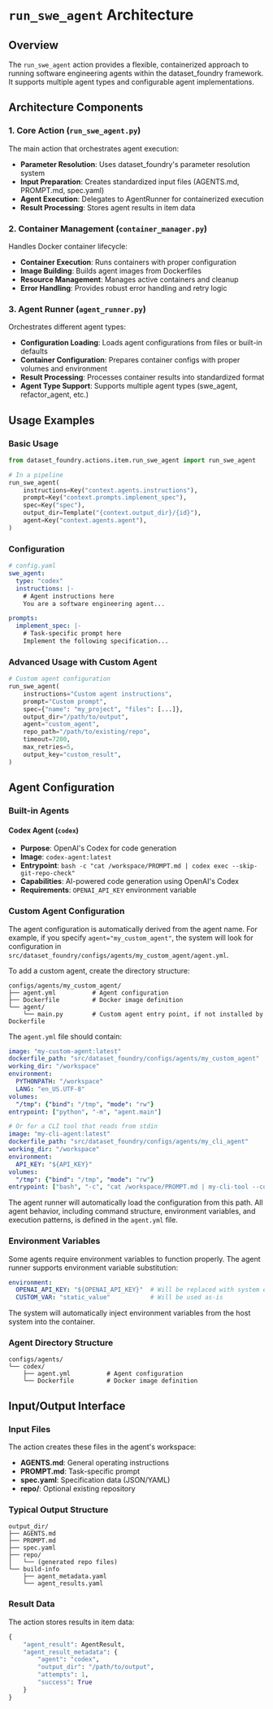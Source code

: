 # `run_swe_agent` Architecture

## Overview

The `run_swe_agent` action provides a flexible, containerized approach to running software
engineering agents within the dataset_foundry framework. It supports multiple agent types and
configurable agent implementations.

## Architecture Components

### 1. Core Action (`run_swe_agent.py`)

The main action that orchestrates agent execution:

- **Parameter Resolution**: Uses dataset_foundry's parameter resolution system
- **Input Preparation**: Creates standardized input files (AGENTS.md, PROMPT.md, spec.yaml)
- **Agent Execution**: Delegates to AgentRunner for containerized execution
- **Result Processing**: Stores agent results in item data

### 2. Container Management (`container_manager.py`)

Handles Docker container lifecycle:

- **Container Execution**: Runs containers with proper configuration
- **Image Building**: Builds agent images from Dockerfiles
- **Resource Management**: Manages active containers and cleanup
- **Error Handling**: Provides robust error handling and retry logic

### 3. Agent Runner (`agent_runner.py`)

Orchestrates different agent types:

- **Configuration Loading**: Loads agent configurations from files or built-in defaults
- **Container Configuration**: Prepares container configs with proper volumes and environment
- **Result Processing**: Processes container results into standardized format
- **Agent Type Support**: Supports multiple agent types (swe_agent, refactor_agent, etc.)


## Usage Examples

### Basic Usage

```python
from dataset_foundry.actions.item.run_swe_agent import run_swe_agent

# In a pipeline
run_swe_agent(
    instructions=Key("context.agents.instructions"),
    prompt=Key("context.prompts.implement_spec"),
    spec=Key("spec"),
    output_dir=Template("{context.output_dir}/{id}"),
    agent=Key("context.agents.agent"),
)
```

### Configuration

```yaml
# config.yaml
swe_agent:
  type: "codex"
  instructions: |-
    # Agent instructions here
    You are a software engineering agent...

prompts:
  implement_spec: |-
    # Task-specific prompt here
    Implement the following specification...
```

### Advanced Usage with Custom Agent

```python
# Custom agent configuration
run_swe_agent(
    instructions="Custom agent instructions",
    prompt="Custom prompt",
    spec={"name": "my_project", "files": [...]},
    output_dir="/path/to/output",
    agent="custom_agent",
    repo_path="/path/to/existing/repo",
    timeout=7200,
    max_retries=5,
    output_key="custom_result",
)
```

## Agent Configuration

### Built-in Agents

#### Codex Agent (`codex`)
- **Purpose**: OpenAI's Codex for code generation
- **Image**: `codex-agent:latest`
- **Entrypoint**: `bash -c "cat /workspace/PROMPT.md | codex exec --skip-git-repo-check"`
- **Capabilities**: AI-powered code generation using OpenAI's Codex
- **Requirements**: `OPENAI_API_KEY` environment variable

### Custom Agent Configuration

The agent configuration is automatically derived from the agent name. For example, if you specify
`agent="my_custom_agent"`, the system will look for configuration in
`src/dataset_foundry/configs/agents/my_custom_agent/agent.yml`.

To add a custom agent, create the directory structure:

```
configs/agents/my_custom_agent/
├── agent.yml          # Agent configuration
├── Dockerfile         # Docker image definition
└── agent/
    └── main.py        # Custom agent entry point, if not installed by Dockerfile
```

The `agent.yml` file should contain:

```yaml
image: "my-custom-agent:latest"
dockerfile_path: "src/dataset_foundry/configs/agents/my_custom_agent"
working_dir: "/workspace"
environment:
  PYTHONPATH: "/workspace"
  LANG: "en_US.UTF-8"
volumes:
  "/tmp": {"bind": "/tmp", "mode": "rw"}
entrypoint: ["python", "-m", "agent.main"]

# Or for a CLI tool that reads from stdin
image: "my-cli-agent:latest"
dockerfile_path: "src/dataset_foundry/configs/agents/my_cli_agent"
working_dir: "/workspace"
environment:
  API_KEY: "${API_KEY}"
volumes:
  "/tmp": {"bind": "/tmp", "mode": "rw"}
entrypoint: ["bash", "-c", "cat /workspace/PROMPT.md | my-cli-tool --config /workspace/spec.yaml"]
```

The agent runner will automatically load the configuration from this path. All agent behavior,
including command structure, environment variables, and execution patterns, is defined in the
`agent.yml` file.

### Environment Variables

Some agents require environment variables to function properly. The agent runner supports
environment variable substitution:

```yaml
environment:
  OPENAI_API_KEY: "${OPENAI_API_KEY}"  # Will be replaced with system environment variable
  CUSTOM_VAR: "static_value"           # Will be used as-is
```

The system will automatically inject environment variables from the host system into the container.

### Agent Directory Structure

```
configs/agents/
└── codex/
    ├── agent.yml          # Agent configuration
    └── Dockerfile         # Docker image definition
```

## Input/Output Interface

### Input Files

The action creates these files in the agent's workspace:

- **AGENTS.md**: General operating instructions
- **PROMPT.md**: Task-specific prompt
- **spec.yaml**: Specification data (JSON/YAML)
- **repo/**: Optional existing repository

### Typical Output Structure

```
output_dir/
├── AGENTS.md
├── PROMPT.md
├── spec.yaml
├── repo/
│   └── (generated repo files)
└── build-info
    ├── agent_metadata.yaml
    └── agent_results.yaml
```

### Result Data

The action stores results in item data:

```python
{
    "agent_result": AgentResult,
    "agent_result_metadata": {
        "agent": "codex",
        "output_dir": "/path/to/output",
        "attempts": 1,
        "success": True
    }
}
```
